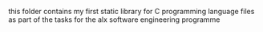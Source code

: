 this folder contains my first static library
for C programming language files as part of the tasks
for the alx software engineering programme
